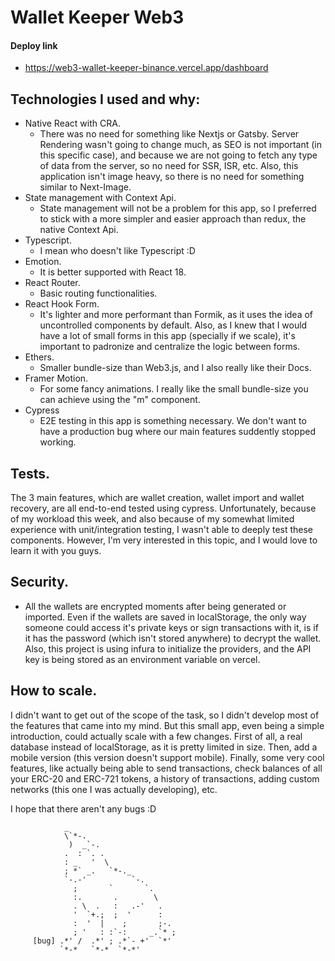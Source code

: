 # Wallet Keeper Web3

#### Deploy link

- https://web3-wallet-keeper-binance.vercel.app/dashboard

## Technologies I used and why:

- Native React with CRA.
  - There was no need for something like Nextjs or Gatsby. Server Rendering wasn't going to change much, as SEO is not important (in this specific case), and because we are not going to fetch any type of data from the server, so no need for SSR, ISR, etc. Also, this application isn't image heavy, so there is no need for something similar to Next-Image.
- State management with Context Api.
  - State management will not be a problem for this app, so I preferred to stick with a more simpler and easier approach than redux, the native Context Api.
- Typescript.
  - I mean who doesn't like Typescript :D
- Emotion.
  - It is better supported with React 18.
- React Router.
  - Basic routing functionalities.
- React Hook Form.
  - It's lighter and more performant than Formik, as it uses the idea of uncontrolled components by default. Also, as I knew that I would have a lot of small forms in this app (specially if we scale), it's important to padronize and centralize the logic between forms.
- Ethers.
  - Smaller bundle-size than Web3.js, and I also really like their Docs.
- Framer Motion.
  - For some fancy animations. I really like the small bundle-size you can achieve using the "m" component.
- Cypress
  - E2E testing in this app is something necessary. We don't want to have a production bug where our main features suddently stopped working.

## Tests.

The 3 main features, which are wallet creation, wallet import and wallet recovery, are all end-to-end tested using cypress. Unfortunately, because of my workload this week, and also because of my somewhat limited experience with unit/integration testing, I wasn't able to deeply test these components. However, I'm very interested in this topic, and I would love to learn it with you guys.

## Security.

- All the wallets are encrypted moments after being generated or imported. Even if the wallets are saved in localStorage, the only way someone could access it's private keys or sign transactions with it, is if it has the password (which isn't stored anywhere) to decrypt the wallet. Also, this project is using infura to initialize the providers, and the API key is being stored as an environment variable on vercel.

## How to scale.

I didn't want to get out of the scope of the task, so I didn't develop most of the features that came into my mind. But this small app, even being a simple introduction, could actually scale with a few changes. First of all, a real database instead of localStorage, as it is pretty limited in size. Then, add a mobile version (this version doesn't support mobile). Finally, some very cool features, like actually being able to send transactions, check balances of all your ERC-20 and ERC-721 tokens, a history of transactions, adding custom networks (this one I was actually developing), etc.

I hope that there aren't any bugs :D

                _
                \`*-.
                 )  _`-.
                .  : `. .
                : _   '  \
                ; *` _.   `*-._
                `-.-'          `-.
                  ;       `       `.
                  :.       .        \
                  . \  .   :   .-'   .
                  '  `+.;  ;  '      :
                  :  '  |    ;       ;-.
                  ; '   : :`-:     _.`* ;
         [bug] .*' /  .*' ; .*`- +'  `*'
               `*-*   `*-*  `*-*'
